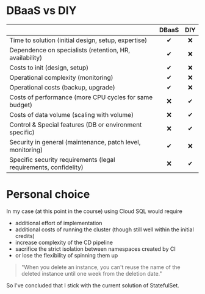 DBaaS vs DIY
============

|                                                                  | DBaaS | DIY |
|------------------------------------------------------------------|:-----:|:---:|
| Time to solution (initial design, setup, expertise)              |   ✔   |  ❌  |
| Dependence on specialists (retention, HR, availability)          |   ✔   |  ❌  |
| Costs to init (design, setup)                                    |   ✔   |  ❌  |
| Operational complexity (monitoring)                              |   ✔   |  ❌  |
| Operational costs (backup, upgrade)                              |   ✔   |  ❌  |
| Costs of performance (more CPU cycles for same budget)           |   ❌   |  ✔  |
| Costs of data volume (scaling with volume)                       |   ❌   |  ✔  |
| Control & Special features (DB or environment specific)          |   ❌   |  ✔  |
| Security in general (maintenance, patch level, monitoring)       |   ✔   |  ❌  |
| Specific security requirements (legal requirements, confidelity) |   ❌   |  ✔  |

Personal choice
===============
In my case (at this point in the course) using Cloud SQL would require
* additional effort of implementation
* additional costs of running the cluster (though still well within the initial credits)
* increase complexity of the CD pipeline
* sacrifice the strict isolation between namespaces created by CI
* or lose the flexibility of spinning them up
> "When you delete an instance, you can't reuse the name of the deleted 
> instance until one week from the deletion date."

So I've concluded that I stick with the current solution of StatefulSet.